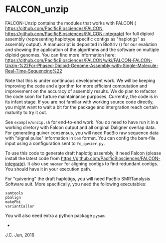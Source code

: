 # FALCON_unzip

FALCON-Unzip contains the modules that works with FALCON ( https://github.com/PacificBiosciences/FALCON,  https://github.com/PacificBiosciences/FALCON-integrate) for full diploid assembly (representing haplotype specific contigs as "haplotigs" as assembly output). A manuscript is deposited in BioXriv () for our evalution and showing the application of the algorithms and the software on multiple diploid genomes. You can find more information here: https://github.com/PacificBiosciences/FALCON/wiki/FALCON-FALCON-Unzip-%22For-Phased-Diploid-Genome-Assembly-with-Single-Molecule-Real-Time-Sequencing%22

Note that this is under continuous development work. We will be keeping improving the code and algorithm for more efficient computation and improvement on the accuracy of assembly results. We do plan to refactor the code soon for furture maintainance purposes. Currently, the code is in its infant stage. If you are not familiar with working source code directly, you might want to wait a bit for the package and intergration reach certain maturity to try it out.

See `example/unzip.sh` for end-to-end work. You do need to have run it in a working diretory with Falcon output and all original Daligner overlap data.
For generating quiver consensus, you will need PacBio raw sequence data with "signal pulse" information in `bam` format. You can config the bam-file input using a configuration sent to `fc_quvier.py`.

To use this code to generate draft haplotig assembly, it need Falcon (please install the latest code from https://github.com/PacificBiosciences/FALCON-integrate). It also use `nucmer` for aligning contigs to find redundant contigs. You should have it in your execution path.

For "quivering" the draft haplotigs, you will need PacBio SMRTanalysis Software suit. More specifically, you need the following executables:
```
samtools
pbalign
makePbi
variantCaller
```

You will also need extra a python package `pysam`.

-
J.C. Jun, 2016

